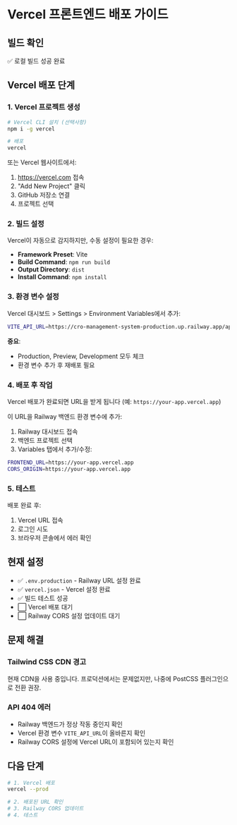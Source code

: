 # Vercel 프론트엔드 배포 가이드

## 빌드 확인

✅ 로컬 빌드 성공 완료

## Vercel 배포 단계

### 1. Vercel 프로젝트 생성

```bash
# Vercel CLI 설치 (선택사항)
npm i -g vercel

# 배포
vercel
```

또는 Vercel 웹사이트에서:

1. https://vercel.com 접속
2. "Add New Project" 클릭
3. GitHub 저장소 연결
4. 프로젝트 선택

### 2. 빌드 설정

Vercel이 자동으로 감지하지만, 수동 설정이 필요한 경우:

- **Framework Preset**: Vite
- **Build Command**: `npm run build`
- **Output Directory**: `dist`
- **Install Command**: `npm install`

### 3. 환경 변수 설정

Vercel 대시보드 > Settings > Environment Variables에서 추가:

```bash
VITE_API_URL=https://cro-management-system-production.up.railway.app/api
```

**중요**:

- Production, Preview, Development 모두 체크
- 환경 변수 추가 후 재배포 필요

### 4. 배포 후 작업

Vercel 배포가 완료되면 URL을 받게 됩니다 (예: `https://your-app.vercel.app`)

이 URL을 Railway 백엔드 환경 변수에 추가:

1. Railway 대시보드 접속
2. 백엔드 프로젝트 선택
3. Variables 탭에서 추가/수정:

```bash
FRONTEND_URL=https://your-app.vercel.app
CORS_ORIGIN=https://your-app.vercel.app
```

### 5. 테스트

배포 완료 후:

1. Vercel URL 접속
2. 로그인 시도
3. 브라우저 콘솔에서 에러 확인

## 현재 설정

- ✅ `.env.production` - Railway URL 설정 완료
- ✅ `vercel.json` - Vercel 설정 완료
- ✅ 빌드 테스트 성공
- ⬜ Vercel 배포 대기
- ⬜ Railway CORS 설정 업데이트 대기

## 문제 해결

### Tailwind CSS CDN 경고

현재 CDN을 사용 중입니다. 프로덕션에서는 문제없지만, 나중에 PostCSS 플러그인으로 전환 권장.

### API 404 에러

- Railway 백엔드가 정상 작동 중인지 확인
- Vercel 환경 변수 `VITE_API_URL`이 올바른지 확인
- Railway CORS 설정에 Vercel URL이 포함되어 있는지 확인

## 다음 단계

```bash
# 1. Vercel 배포
vercel --prod

# 2. 배포된 URL 확인
# 3. Railway CORS 업데이트
# 4. 테스트
```
